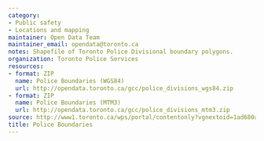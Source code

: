 ```yaml
---
category:
- Public safety
- Locations and mapping
maintainer: Open Data Team
maintainer_email: opendata@toronto.ca
notes: Shapefile of Toronto Police Divisional boundary polygons.
organization: Toronto Police Services
resources:
- format: ZIP
  name: Police Boundaries (WGS84)
  url: http://opendata.toronto.ca/gcc/police_divisions_wgs84.zip
- format: ZIP
  name: Police Boundaries (MTM3)
  url: http://opendata.toronto.ca/gcc/police_divisions_mtm3.zip
source: http://www1.toronto.ca/wps/portal/contentonly?vgnextoid=1ad680a8ea4d6410VgnVCM10000071d60f89RCRD&vgnextchannel=1a66e03bb8d1e310VgnVCM10000071d60f89RCRD
title: Police Boundaries
---
```

